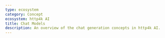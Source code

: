 ```yaml
---
type: ecosystem
category: Concept
ecosystem: http4k AI
title: Chat Models
description: An overview of the chat generation concepts in http4k AI.
---
```


